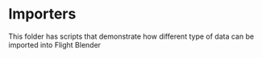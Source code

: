 # Importers

This folder has scripts that demonstrate how different type of data can be imported into Flight Blender